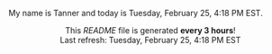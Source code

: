 My name is Tanner and today is Tuesday, February 25, 4:18 PM EST.

<p align="center">This <i>README</i> file is generated <b>every 3 hours</b>!</br>Last refresh: Tuesday, February 25, 4:18 PM EST<br /></p>
